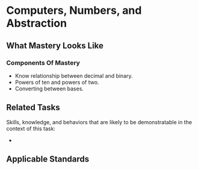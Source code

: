 # Computers, Numbers, and Abstraction

## What Mastery Looks Like

### Components Of Mastery

* Know relationship between decimal and binary.
* Powers of ten and powers of two.
* Converting between bases.

## Related Tasks

Skills, knowledge, and behaviors that are likely to be demonstratable in the context of this task:

*

## Applicable Standards
